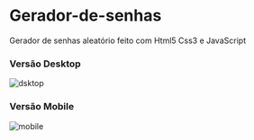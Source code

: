 # Gerador-de-senhas
Gerador de senhas aleatório feito com Html5 Css3 e JavaScript


<h3> Versão Desktop </h3>

![dsktop](https://user-images.githubusercontent.com/103973828/199124077-040e82a2-9077-4f13-b2ca-fe0d77f45c8f.png)

<h3> Versão Mobile </h3>

![mobile](https://user-images.githubusercontent.com/103973828/199124112-a271e02b-0030-48b4-92a2-82e6fe625cd9.png)

